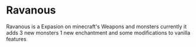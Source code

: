 # Ravanous

Ravanous is a Expasion on minecraft's Weapons and monsters currently it adds
3 new monsters
1 new enchantment
and some modifications to vanilla features
